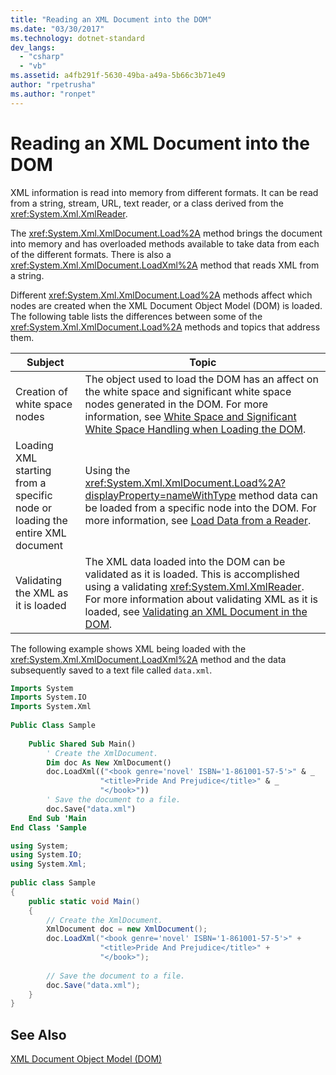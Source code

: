 ```yaml
---
title: "Reading an XML Document into the DOM"
ms.date: "03/30/2017"
ms.technology: dotnet-standard
dev_langs: 
  - "csharp"
  - "vb"
ms.assetid: a4fb291f-5630-49ba-a49a-5b66c3b71e49
author: "rpetrusha"
ms.author: "ronpet"
---
```

# Reading an XML Document into the DOM
XML information is read into memory from different formats. It can be read from a string, stream, URL, text reader, or a class derived from the <xref:System.Xml.XmlReader>.  
  
 The <xref:System.Xml.XmlDocument.Load%2A> method brings the document into memory and has overloaded methods available to take data from each of the different formats. There is also a <xref:System.Xml.XmlDocument.LoadXml%2A> method that reads XML from a string.  
  
 Different <xref:System.Xml.XmlDocument.Load%2A> methods affect which nodes are created when the XML Document Object Model (DOM) is loaded. The following table lists the differences between some of the <xref:System.Xml.XmlDocument.Load%2A> methods and topics that address them.  
  
|Subject|Topic|  
|-------------|-----------|  
|Creation of white space nodes|The object used to load the DOM has an affect on the white space and significant white space nodes generated in the DOM. For more information, see [White Space and Significant White Space Handling when Loading the DOM](../../../../docs/standard/data/xml/white-space-and-significant-white-space-handling-when-loading-the-dom.md).|  
|Loading XML starting from a specific node or loading the entire XML document|Using the <xref:System.Xml.XmlDocument.Load%2A?displayProperty=nameWithType> method data can be loaded from a specific node into the DOM. For more information, see [Load Data from a Reader](../../../../docs/standard/data/xml/load-data-from-a-reader.md).|  
|Validating the XML as it is loaded|The XML data loaded into the DOM can be validated as it is loaded. This is accomplished using a validating <xref:System.Xml.XmlReader>. For more information about validating XML as it is loaded, see [Validating an XML Document in the DOM](../../../../docs/standard/data/xml/validating-an-xml-document-in-the-dom.md).|  
  
 The following example shows XML being loaded with the <xref:System.Xml.XmlDocument.LoadXml%2A> method and the data subsequently saved to a text file called `data.xml`.  
  
```vb  
Imports System  
Imports System.IO  
Imports System.Xml  
  
Public Class Sample  
  
    Public Shared Sub Main()  
        ' Create the XmlDocument.  
        Dim doc As New XmlDocument()  
        doc.LoadXml(("<book genre='novel' ISBN='1-861001-57-5'>" & _  
                    "<title>Pride And Prejudice</title>" & _  
                    "</book>"))  
        ' Save the document to a file.  
        doc.Save("data.xml")  
    End Sub 'Main  
End Class 'Sample  
```  
  
```csharp  
using System;  
using System.IO;  
using System.Xml;  
  
public class Sample  
{  
    public static void Main()  
    {  
        // Create the XmlDocument.  
        XmlDocument doc = new XmlDocument();  
        doc.LoadXml("<book genre='novel' ISBN='1-861001-57-5'>" +  
                    "<title>Pride And Prejudice</title>" +  
                    "</book>");  
  
        // Save the document to a file.  
        doc.Save("data.xml");  
    }  
}  
```  
  
## See Also  
 [XML Document Object Model (DOM)](../../../../docs/standard/data/xml/xml-document-object-model-dom.md)
